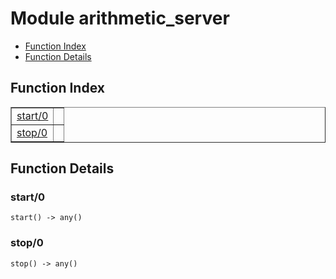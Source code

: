 

# Module arithmetic_server #
* [Function Index](#index)
* [Function Details](#functions)

<a name="index"></a>

## Function Index ##


<table width="100%" border="1" cellspacing="0" cellpadding="2" summary="function index"><tr><td valign="top"><a href="#start-0">start/0</a></td><td></td></tr><tr><td valign="top"><a href="#stop-0">stop/0</a></td><td></td></tr></table>


<a name="functions"></a>

## Function Details ##

<a name="start-0"></a>

### start/0 ###

`start() -> any()`

<a name="stop-0"></a>

### stop/0 ###

`stop() -> any()`

